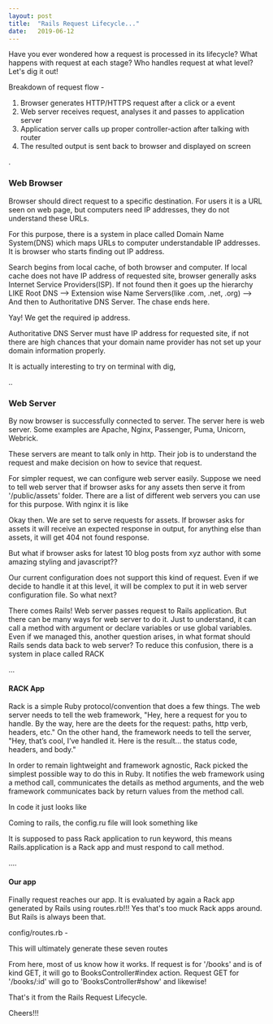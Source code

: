 ```yaml
---
layout: post
title:  "Rails Request Lifecycle..."
date:   2019-06-12
---
```


Have you ever wondered how a request is processed in its lifecycle? What happens with request at each stage? 
Who handles request at what level? Let's dig it out!

Breakdown of request flow -
1. Browser generates HTTP/HTTPS request after a click or a event
2. Web server receives request, analyses it and passes to application server
3. Application server calls up proper controller-action after talking with router
4. The resulted output is sent back to browser and displayed on screen

<p>.</p>

<h3>  Web Browser </h3>
<p> Browser should direct request to a specific destination. For users it is a URL seen on web page, but
 computers need IP addresses, they do not understand these URLs.</p> 
<p>For this purpose, there is a system in place called 
 Domain Name System(DNS) which maps URLs to computer understandable IP addresses. It is browser who
 starts finding out IP address.</p> 
 <p>Search begins from local cache, of both browser and computer. If local cache does not have IP address of requested site, 
 browser generally asks Internet Service Providers(ISP). If not found then
 it goes up the hierarchy LIKE Root DNS --> Extension wise Name Servers(like .com, .net, .org) --> And then to Authoritative DNS Server. The
 chase ends here.</p> 
 <p>Yay! We get the required ip address.</p>
 <p>Authoritative DNS Server must have IP address for requested site, if not there are high chances that your domain name
 provider has not set up your domain information properly.</p>
 
<p>
 It is actually interesting to try on terminal with dig,
 <img src="{{ '/assets/img/dig.png' | prepend: site.baseurl }}" alt="">
</p>

<p>..</p>

<h3> Web Server </h3>

<p>By now browser is successfully connected to server. The server here is web server. Some examples are Apache,
Nginx, Passenger, Puma, Unicorn, Webrick.</p> 
<p>These servers are meant to talk only in http. Their job is to understand the request and make decision on how to sevice
 that request.</p>
<p>For simpler request, we can configure web server easily. Suppose we need to tell web server that if browser asks for any 
assets then serve it from '/public/assets' folder. There are a list of different web servers you can use for this purpose.
 With nginx it is like 
</p>
<p>
<script src="https://gist.github.com/SGourshete/8c459576dc82eb38c62deb826e4ae20d.js"></script>
</p>
<p>Okay then. We are set to serve requests for assets. If browser asks for assets it will receive an expected response in output,
for anything else than assets, it will get 404 not found response.</p>
<p>But what if browser asks for latest 10 blog posts from xyz author with some amazing styling and javascript??</p>
<p> Our current configuration does not support this kind of request. Even if we decide to handle it at this level, it will be 
complex to put it in web server configuration file. So what next?</p>

<p>There comes Rails! Web server passes request to Rails application. But there can be many ways for web server to do it.
 Just to understand, it can call a method with argument or declare variables or use global variables. Even if we managed
 this, another question arises, in what format should Rails sends data back to web server? To reduce this confusion,
 there is a system in place called RACK</p>

<p>...</p>
<h4>RACK App</h4>
 
<p>Rack is a simple Ruby protocol/convention that does a few things. The web server needs to tell the web framework,
 "Hey, here a request for you to handle. By the way, here are the deets for the request: paths, http verb, headers, etc." 
 On the other hand, the framework needs to tell the server, "Hey, that’s cool, I’ve handled it. Here is the result... the status
  code, headers, and body."</p>
<p>In order to remain lightweight and framework agnostic, Rack picked the simplest possible way to do this in Ruby. 
It notifies the web framework using a method call, communicates the details as method arguments, and the web framework 
communicates back by return values from the method call.</p>
<p>In code it just looks like</p>
<script src="https://gist.github.com/SGourshete/0a7a99300868b49c62ac87c895b923bc.js"></script>

<p>Coming to rails, the config.ru file will look something like </p>
<script src="https://gist.github.com/SGourshete/e424bec8a866824af57377bfff2d4807.js"></script>
<p>It is supposed to pass Rack application to run keyword, this means Rails.application is a Rack app and must respond to call method.</p>

<p>....</p>
<h4>Our app</h4>
<p>Finally request reaches our app. It is evaluated by again a Rack app generated by Rails using routes.rb!!! Yes that's 
too muck Rack apps around. But Rails is always been that.</p>

config/routes.rb - 
<script src="https://gist.github.com/SGourshete/2492f1ff1731060f206701583f279c5b.js"></script>

<p>This will ultimately generate these seven routes
<script src="https://gist.github.com/SGourshete/6909e997f7d11ed2b9ddb4b046d50c58.js"></script></p>
<p>From here, most of us know how it works. If request is for '/books' and is of kind GET, it will go to BooksController#index action. Request GET for '/books/:id' will go 
to 'BooksController#show' and likewise!</p>

That's it from the Rails Request Lifecycle.

Cheers!!! 